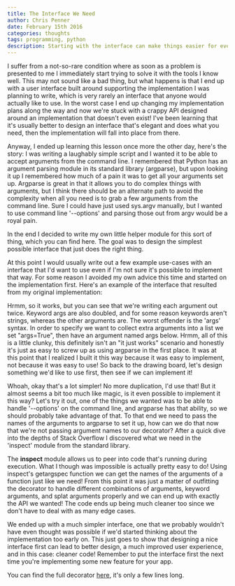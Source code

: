 ```yaml
---
title: The Interface We Need
author: Chris Penner
date: February 15th 2016
categories: thoughts
tags: programming, python
description: Starting with the interface can make things easier for everyone
---
```


I suffer from a not-so-rare condition where as soon as a problem is presented to me I immediately start trying to solve it with the tools I know well. This may not sound like a bad thing, but what happens is that I end up with a user interface built around supporting the implementation I was planning to write, which is very rarely an interface that anyone would actually like to use. In the worst case I end up changing my implementation plans along the way and now we're stuck with a crappy API designed around an implementation that doesn't even exist! I've been learning that it's usually better to design an interface that's elegant and does what you need, then the implementation will fall into place from there.

Anyway, I ended up learning this lesson once more the other day, here's the story: I was writing a laughably simple script and I wanted it to be able to accept arguments from the command line. I remembered that Python has an argument parsing module in its standard library (argparse), but upon looking it up I remembered how much of a pain it was to get all your arguments set up. Argparse is great in that it allows you to do complex things with arguments, but I think there should be an alternate path to avoid the complexity when all you need is to grab a few arguments from the command line. Sure I could have just used sys.argv manually, but I wanted to use command line '--options' and parsing those out from argv would be a royal pain.

In the end I decided to write my own little helper module for this sort of thing, which you can find here. The goal was to design the simplest possible interface that just does the right thing.

At this point I would usually write out a few example use-cases with an interface that I'd want to use even if I'm not sure it's possible to implement that way. For some reason I avoided my own advice this time and started on the implementation first. Here's an example of the interface that resulted from my original implementation:

<script src="https://gist.github.com/ChrisPenner/1436ac6d9f73dd8a9242.js?file=old_syntax.py"></script>

Hrmm, so it works, but you can see that we're writing each argument out twice. Keyword args are also doubled, and for some reason keywords aren't strings, whereas the other arguments are. The worst offender is the 'args' syntax. In order to specify we want to collect extra arguments into a list we set "args=True", then have an argument named args below. Hrmm, all of this is a little clunky, this definitely isn't an "it just works" scenario and honestly it's just as easy to screw up as using argparse in the first place. It was at this point that I realized I built it this way because it was easy to implement, not because it was easy to use! So back to the drawing board, let's design something we'd like to use first, then see if we can implement it!


<script src="https://gist.github.com/ChrisPenner/1436ac6d9f73dd8a9242.js?file=new_syntax.py"></script>

Whoah, okay that's a lot simpler! No more duplication, I'd use that! But it almost seems a bit too much like magic, is it even possible to implement it this way?
Let's try it out, one of the things we wanted was to be able to handle '--options' on the command line, and argparse has that ability, so we should probably take advantage of that. To that end we need to pass the names of the arguments to argparse to set it up, how can we do that now that we're not passing argument names to our decorator? After a quick dive into the depths of Stack Overflow I discovered what we need in the 'inspect' module from the standard library.

The **inspect** module allows us to peer into code that's running during execution. What I though was impossible is actually pretty easy to do! Using inspect's getargspec function we can get the names of the arguments of a function just like we need! From this point it was just a matter of outfitting the decorator to handle different combinations of arguments, keyword arguments, and splat arguments properly and we can end up with exactly the API we wanted! The code ends up being much cleaner too since we don't have to deal with as many edge cases.

We ended up with a much simpler interface, one that we probably wouldn't have even thought was possible if we'd started thinking about the implementation too early on. This just goes to show that designing a nice interface first can lead to better design, a much improved user experience, and in this case: cleaner code! Remember to put the interface first the next time you're implementing some new feature for your app.

You can find the full decorator [here](https://github.com/chrispenner/dont-argue), it's only a few lines long.
